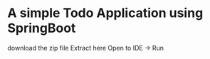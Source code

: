 # A simple Todo Application using SpringBoot

download the zip file
Extract here
Open to IDE -> Run





